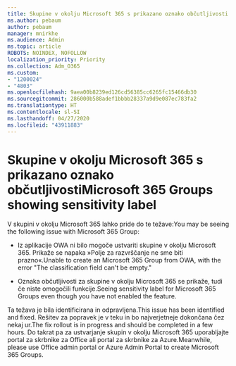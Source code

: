 ```yaml
---
title: Skupine v okolju Microsoft 365 s prikazano oznako občutljivosti
ms.author: pebaum
author: pebaum
manager: mnirkhe
ms.audience: Admin
ms.topic: article
ROBOTS: NOINDEX, NOFOLLOW
localization_priority: Priority
ms.collection: Adm_O365
ms.custom:
- "1200024"
- "4803"
ms.openlocfilehash: 9aea00b8239ed126cd56385cc6265fc15466db30
ms.sourcegitcommit: 286000b588adef1bbbb28337a9d9e087ec783fa2
ms.translationtype: HT
ms.contentlocale: sl-SI
ms.lasthandoff: 04/27/2020
ms.locfileid: "43911883"
---
```

# <a name="microsoft-365-groups-showing-sensitivity-label"></a><span data-ttu-id="f965a-102">Skupine v okolju Microsoft 365 s prikazano oznako občutljivosti</span><span class="sxs-lookup"><span data-stu-id="f965a-102">Microsoft 365 Groups showing sensitivity label</span></span>

<span data-ttu-id="f965a-103">V skupini v okolju Microsoft 365 lahko pride do te težave:</span><span class="sxs-lookup"><span data-stu-id="f965a-103">You may be seeing the following issue with Microsoft 365 Group:</span></span>

- <span data-ttu-id="f965a-104">Iz aplikacije OWA ni bilo mogoče ustvariti skupine v okolju Microsoft 365. Prikaže se napaka »Polje za razvrščanje ne sme biti prazno«.</span><span class="sxs-lookup"><span data-stu-id="f965a-104">Unable to create an Microsoft 365 Group from OWA, with the error "The classification field can't be empty."</span></span>

- <span data-ttu-id="f965a-105">Oznaka občutljivosti za skupine v okolju Microsoft 365 se prikaže, tudi če niste omogočili funkcije.</span><span class="sxs-lookup"><span data-stu-id="f965a-105">Seeing sensitivity label for Microsoft 365 Groups even though you have not enabled the feature.</span></span>

<span data-ttu-id="f965a-106">Ta težava je bila identificirana in odpravljena.</span><span class="sxs-lookup"><span data-stu-id="f965a-106">This issue has been identified and fixed.</span></span> <span data-ttu-id="f965a-107">Rešitev za popravek je v teku in bo najverjetneje dokončana čez nekaj ur.</span><span class="sxs-lookup"><span data-stu-id="f965a-107">The fix rollout is in progress and should be completed in a few hours.</span></span> <span data-ttu-id="f965a-108">Do takrat pa za ustvarjanje skupin v okolju Microsoft 365 uporabljajte portal za skrbnike za Office ali portal za skrbnike za Azure.</span><span class="sxs-lookup"><span data-stu-id="f965a-108">Meanwhile, please use Office admin portal or Azure Admin Portal to create Microsoft 365 Groups.</span></span>  
